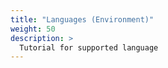 ```yaml
---
title: "Languages (Environment)"
weight: 50
description: >
  Tutorial for supported language
---
```

